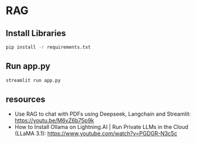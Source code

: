 # RAG

## Install Libraries
```bash
pip install -r requirements.txt
```

## Run app.py
```bash
streamlit run app.py
```

## resources
- Use RAG to chat with PDFs using Deepseek, Langchain and Streamlit: https://youtu.be/M6vZ6b75p9k
- How to Install Ollama on Lightning.AI | Run Private LLMs in the Cloud (LLaMA 3.1): https://www.youtube.com/watch?v=PGDGR-N3c5c